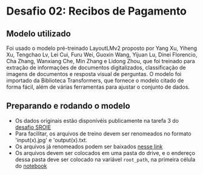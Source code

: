 # Desafio 02: Recibos de Pagamento

## Modelo utilizado

Foi usado o modelo pré-treinado LayoutLMv2 proposto por Yang Xu, Yiheng Xu, Tengchao Lv, Lei Cui, Furu Wei, Guoxin Wang, Yijuan Lu, Dinei Florencio, Cha Zhang, Wanxiang Che, Min Zhang e Lidong Zhou, que foi treinado para extração de informações de documentos digitalizados, classificação de imagens de documentos e resposta visual de perguntas. O modelo foi importado da Biblioteca Transformers, que fornece o modelo citado de forma fácil, além de várias ferramentas para ajustar o conjunto de dados.

## Preparando e rodando o modelo

- Os dados originais estão disponívéis publicamente na tarefa 3 do [desafio SROIE](https://rrc.cvc.uab.es/?ch=13&com=tasks)
- Para facilitar, os arquivos de treino devem ser renomeados no formato 'input(x).jpg' e 'output(x).txt.
- Os arquivos já renomeados podem ser baixados [nesse link](https://drive.google.com/file/d/1fnClh5sEa--jWS1GkEYHvN5hpjER_ysQ/view?usp=sharing)
- Os arquivos devem ser colocados em uma pasta do drive, e o endereço dessa pasta deve ser colocado na variável ```root_path```, na primeira célula do [notebook](./DesafioMostQI.ipynb)
